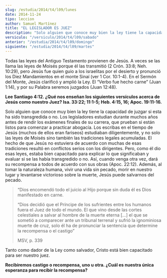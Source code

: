 ```yaml
---
slug: /estudia/2014/t4/l09/lunes
date: 2014-11-24
tipo: leccion
author: Samuel Martínez
title: "EL LEGISLADOR ES JUEZ"
description: "Solo alguien que conoce muy bien la ley tiene la capacidad de juzgar si esta ha sido transgredida o no. Los legisladores estudian durante muchos años antes de rendir los exámenes finales de su carrera, que prueban si están listos para comenzar a practicar abogacía."
versiculo: "/versiculo/2014/t4/l09/sabado"
anterior: "/estudia/2014/t4/l09/domingo"
siguiente: "/estudia/2014/t4/l09/martes"
---
```


Todas las leyes del Antiguo Testamento provienen de Jesús. A veces se las llama las leyes de Moisés porque él las transmitió (2 Crón. 33:8; Neh. 10:29), pero Jesús fue quien guio a los israelitas por el desierto y pronunció los Diez Mandamientos en el monte Sinaí (ver 1 Cor. 10:1-4). En el Sermón del Monte, Jesús clarificó y amplió la Ley. El “Verbo fue hecho carne” (Juan 1:14), y por su Palabra seremos juzgados (Juan 12:48).

**Lee Santiago 4:12. ¿Qué nos enseñan los siguientes versículos acerca de Jesús como nuestro Juez? Isa. 33:22; 11:1-5; Heb. 4:15, 16; Apoc. 19:11-16.**

Solo alguien que conoce muy bien la ley tiene la capacidad de juzgar si esta ha sido transgredida o no. Los legisladores estudian durante muchos años antes de rendir los exámenes finales de su carrera, que prueban si están listos para comenzar a practicar abogacía. Los escribas en el tiempo de Jesús (muchos de ellos eran fariseos) estudiaban diligentemente, y no solo las leyes de Moisés sino también las tradiciones legales acumuladas. El hecho de que Jesús no estuviera de acuerdo con muchas de esas tradiciones resultó en conflictos serios con los dirigentes. Pero, como él dio esas leyes, estaba bien capacitado para explicar lo que significaban y evaluar si se las había transgredido o no. Así, cuando venga otra vez, dará su recompensa a todos de acuerdo con sus obras (Apoc. 22:12). Además, al tomar la naturaleza humana, vivir una vida sin pecado, morir en nuestro lugar y levantarse victorioso sobre la muerte, Jesús puede salvarnos del pecado.

> “Dios encomendó todo el juicio al Hijo porque sin duda él es Dios manifestado en carne.
>
> “Dios decidió que el Príncipe de los sufrientes entre los humanos fuera el Juez de todo el mundo. El que vino desde las cortes celestiales a salvar al hombre de la muerte eterna [...] el que se sometió a comparecer ante un tribunal terrenal y sufrió la ignominiosa muerte de cruz, solo él ha de pronunciar la sentencia que determine la recompensa o el castigo”
>
> MSV, p. 339

Tanto como dador de la Ley como salvador, Cristo está bien capacitado para ser nuestro juez.

**Recibiremos castigo o recompensa, uno u otra. ¿Cuál es nuestra única esperanza para recibir la recompensa?**
